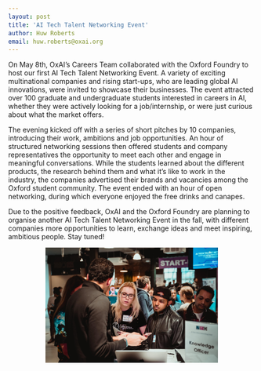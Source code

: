 ```yaml
---
layout: post 
title: 'AI Tech Talent Networking Event'
author: Huw Roberts
email: huw.roberts@oxai.org
---
```


On May 8th, OxAI’s Careers Team collaborated with the Oxford Foundry to host our first AI Tech Talent Networking Event. A variety of exciting multinational companies and rising start-ups, who are leading global AI innovations, were invited to showcase their businesses. The event attracted over 100 graduate and undergraduate students interested in careers in AI, whether they were actively looking for a job/internship, or were just curious about what the market offers.

The evening kicked off with a series of short pitches by 10 companies, introducing their work, ambitions and job opportunities. An hour of structured networking sessions then offered students and company representatives the opportunity to meet each other and engage in meaningful conversations. While the students learned about the different products, the research behind them and what it’s like to work in the industry, the companies advertised their brands and vacancies among the Oxford student community. The event ended with an hour of open networking, during which everyone enjoyed the free drinks and canapes.

Due to the positive feedback, OxAI and the Oxford Foundry are planning to organise another AI Tech Talent Networking Event in the fall, with different companies more opportunities to learn, exchange ideas and meet inspiring, ambitious people. Stay tuned!

<p align="center">
  <img width="70%" style="margin:auto;" src="/img/Fran_event_3.jpg"/>
</p>
